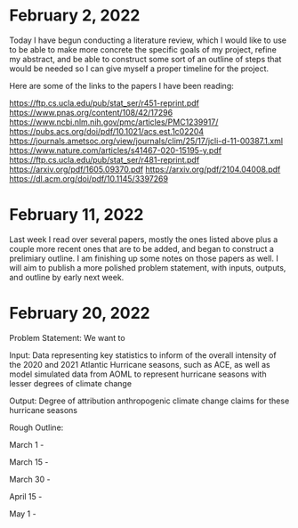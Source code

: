 # February 2, 2022

Today I have begun conducting a literature review, which I would like to use to be able to make more concrete
the specific goals of my project, refine my abstract, and be able to construct some sort of an outline of steps
that would be needed so I can give myself a proper timeline for the project.

Here are some of the links to the papers I have been reading:

https://ftp.cs.ucla.edu/pub/stat_ser/r451-reprint.pdf
https://www.pnas.org/content/108/42/17296
https://www.ncbi.nlm.nih.gov/pmc/articles/PMC1239917/
https://pubs.acs.org/doi/pdf/10.1021/acs.est.1c02204
https://journals.ametsoc.org/view/journals/clim/25/17/jcli-d-11-00387.1.xml
https://www.nature.com/articles/s41467-020-15195-y.pdf
https://ftp.cs.ucla.edu/pub/stat_ser/r481-reprint.pdf
https://arxiv.org/pdf/1605.09370.pdf
https://arxiv.org/pdf/2104.04008.pdf
https://dl.acm.org/doi/pdf/10.1145/3397269

# February 11, 2022

Last week I read over several papers, mostly the ones listed above plus a couple more recent ones that are to be added, and began to construct a prelimiary outline. I am finishing up some notes on those papers as well. I will aim to publish a more polished problem statement, with inputs, outputs, and outline by early next week.

# February 20, 2022

Problem Statement: We want to 

Input: Data representing key statistics to inform of the overall intensity of the 2020 and 2021 Atlantic Hurricane seasons, such as ACE, as well as model simulated data from AOML to represent hurricane seasons with lesser degrees of climate change

Output: Degree of attribution anthropogenic climate change claims for these hurricane seasons


Rough Outline:

March 1 - 

March 15 - 

March 30 -

April 15 -

May 1 - 
